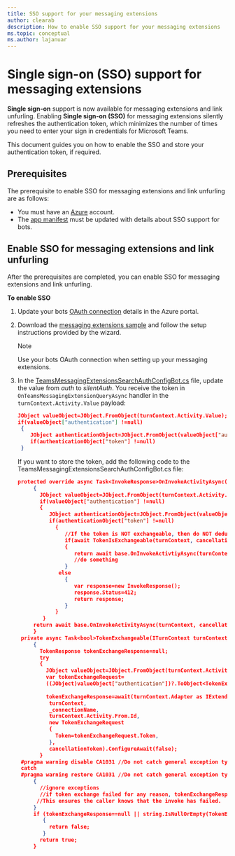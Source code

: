 ```yaml
---
title: SSO support for your messaging extensions
author: clearab
description: How to enable SSO support for your messaging extensions
ms.topic: conceptual
ms.author: lajanuar
---
```


# Single sign-on (SSO) support for messaging extensions
 
**Single sign-on** support is now available for messaging extensions and link unfurling. Enabling **Single sign-on (SSO)** for messaging extensions silently refreshes the authentication token, which minimizes the number of times you need to enter your sign in credentials for Microsoft Teams.

This document guides you on how to enable the SSO and store your authentication token, if required. 

## Prerequisites

The prerequisite to enable SSO for messaging extensions and link unfurling are as follows:
* You must have an [Azure](https://azure.microsoft.com/en-us/free/) account.
* The [app manifest](../bots/how-to/authentication/add-authentication.md#prepare-the-bot-sample-code) must be updated with details about SSO support for bots. 

## Enable SSO for messaging extensions and link unfurling

After the prerequisites are completed, you can enable SSO for messaging extensions and link unfurling.

**To enable SSO**
1. Update your bots [OAuth connection](../bots/how-to/authentication/auth-aad-sso-bots.md#update-the-azure-portal-with-the-oauth-connection) details in the Azure portal.
2. Download the [messaging extensions sample](https://github.com/microsoft/BotBuilder-Samples/tree/main/samples/csharp_dotnetcore/52.teams-messaging-extensions-search-auth-config) and follow the setup instructions provided by the wizard.
   > [!NOTE]
   > Use your bots OAuth connection when setting up your messaging extensions.
3. In the [TeamsMessagingExtensionsSearchAuthConfigBot.cs](https://github.com/microsoft/BotBuilder-Samples/tree/main/samples/csharp_dotnetcore/52.teams-messaging-extensions-search-auth-config/Bots/TeamsMessagingExtensionsSearchAuthConfigBot.cs) file, update the value from *auth* to *silentAuth*.
   You receive the token in `OnTeamsMessagingExtensionQueryAsync` handler in the `turnContext.Activity.Value` payload:

    ```json
    JObject valueObject=JObject.FromObject(turnContext.Activity.Value);
    if(valueObject["authentication"] !=null)
     {
        JObject authenticationObject=JObject.FromObject(valueObject["authentication"]);
        if(authenticationObject["token"] !=null)
     }
    
     ```
  
    If you want to store the token, add the following code to the TeamsMessagingExtensionsSearchAuthConfigBot.cs file:

   ```json
   protected override async Task<InvokeResponse>OnInvokeActivityAsync(ITurnContext<InvokeActivity>turnContext, CancellationToken cancellationToken)
        {
          JObject valueObject=JObject.FromObject(turnContext.Activity.Value);
          if(valueObject["authentication"] !=null)
          {
             JObject authenticationObject=JObject.FromObject(valueObject["authentication"]);
             if(authenticationObject["token"] !=null)
               {
                  //If the token is NOT exchangeable, then do NOT deduplicate requests.
                  if(await TokenIsExchangeable(turnContext, cancellationToken))
                  {
                     return await base.OnInvokeActivtiyAsync(turnContext, cancellationToken).ConfigureAwait(false);
                     //do something
                  }
                else
                  {
                     var response=new InvokeResponse();
                     response.Status=412;
                     return response;
                  }
               }
           }
        return await base.OnInvokeActivityAsync(turnContext, cancellationToken).ConfigureAwait(false);
        }
    private async Task<bool>TokenExchangeable(ITurnContext turnContext, CancellationToken cancellationToken)
        {
          TokenResponse tokenExchangeResponse=null;
          try
          {
            JObject valueObject=JObject.FromObject(turnContext.Activity.Value);
            var tokenExchangeRequest=
            ((JObject)valueObject["authentication"])?.ToObject<TokenExchangeInvokeRequest>();
            
            tokenExchangeResponse=await(turnContext.Adapter as IExtendedUserProvider).ExchangeTokenAsync(
             turnContext,
             _connectionName,
             turnContext.Activity.From.Id,
             new TokenExchangeRequest
             {
               Token=tokenExchangeRequest.Token,
             },
             cancellationToken).ConfigureAwait(false);
          }
    #pragma warning disable CA1031 //Do not catch general exception types (ignoring, see comment below)
    catch
    #pragma warning restore CA1031 //Do not catch general exception types
        {
          //ignore exceptions
          //if token exchange failed for any reason, tokenExchangeResponse above remains null, and a failure invoke response is sent to the caller.
         //This ensures the caller knows that the invoke has failed.
        }
        if (tokenExchangeResponse==null || string.IsNullOrEmpty(TokenExchangeResponse.Token))
           {
             return false;
           }
          return true;
        }
     


    ```    


 